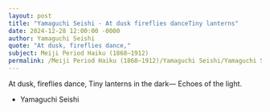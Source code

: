 ```yaml
---
layout: post
title: "Yamaguchi Seishi - At dusk fireflies danceTiny lanterns"
date: 2024-12-28 12:00:00 -0000
author: Yamaguchi Seishi
quote: "At dusk, fireflies dance,"
subject: Meiji Period Haiku (1868–1912)
permalink: /Meiji Period Haiku (1868–1912)/Yamaguchi Seishi/Yamaguchi Seishi - At dusk fireflies danceTiny lanterns
---
```


At dusk, fireflies dance,
Tiny lanterns in the dark—
Echoes of the light.

- Yamaguchi Seishi

